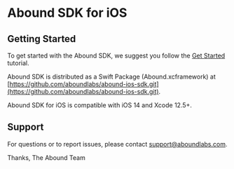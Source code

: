 Abound SDK for iOS
==================

## Getting Started

To get started with the Abound SDK, we suggest you follow the [Get Started](https://developer.aboundlabs.com/get-started/) tutorial.

Abound SDK is distributed as a Swift Package (Abound.xcframework) at [https://github.com/aboundlabs/abound-ios-sdk.git](https://github.com/aboundlabs/abound-ios-sdk.git).

Abound SDK for iOS is compatible with iOS 14 and Xcode 12.5+.

## Support

For questions or to report issues, please contact [support@aboundlabs.com](mailto:support@aboundlabs.com).

Thanks,
The Abound Team